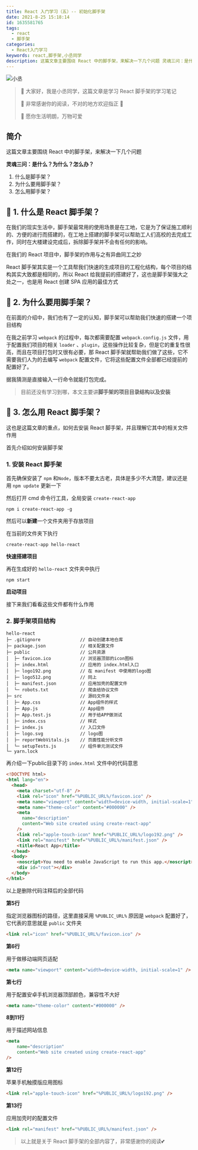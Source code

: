 ```yaml
---
title: React 入门学习（五）-- 初始化脚手架
date: 2021-8-25 15:18:14
id: 1635581765
tags:
  - react
  - 脚手架
categories:
  - React入门学习
keywords: react,脚手架,小丞同学
description: 这篇文章主要围绕 React 中的脚手架，来解决一下几个问题 灵魂三问：是什么？为什么？怎么办？ 什么是脚手架？ 为什么要用脚手架？
---
```


![小丞](https://ljcimg.oss-cn-beijing.aliyuncs.com/img/%E8%84%9A%E6%89%8B%E6%9E%B6.png)

> 📢 大家好，我是小丞同学，这篇文章是学习 React 脚手架的学习笔记
>
> 📢 非常感谢你的阅读，不对的地方欢迎指正 🙏
>
> 📢 愿你生活明朗，万物可爱

## 简介

这篇文章主要围绕 React 中的脚手架，来解决一下几个问题

**灵魂三问：是什么？为什么？怎么办？**

1. 什么是脚手架？
2. 为什么要用脚手架？
3. 怎么用脚手架？

## 🍕 1. 什么是 React 脚手架？

在我们的现实生活中，脚手架最常用的使用场景是在工地，它是为了保证施工顺利的、方便的进行而搭建的，在工地上搭建的脚手架可以帮助工人们高校的去完成工作，同时在大楼建设完成后，拆除脚手架并不会有任何的影响。

在我们的 React 项目中，脚手架的作用与之有异曲同工之妙

React 脚手架其实是一个工具帮我们快速的生成项目的工程化结构，每个项目的结构其实大致都是相同的，所以 React 给我提前的搭建好了，这也是脚手架强大之处之一，也是用 React 创建 SPA 应用的最佳方式

## 🍔 2. 为什么要用脚手架？

在前面的介绍中，我们也有了一定的认知，脚手架可以帮助我们快速的搭建一个项目结构

在我之前学习 `webpack` 的过程中，每次都需要配置 `webpack.config.js` 文件，用于配置我们项目的相关 `loader` 、`plugin`，这些操作比较复杂，但是它的重复性很高，而且在项目打包时又很有必要，那 React 脚手架就帮助我们做了这些，它不需要我们人为的去编写 `webpack` 配置文件，它将这些配置文件全部都已经提前的配置好了。

据我猜测是直接输入一行命令就能打包完成。

> 目前还没有学习到哪，本文主要讲**脚手架的项目目录结构以及安装**

## 🍟 3. 怎么用 React 脚手架？

这也是这篇文章的重点，如何去安装 React 脚手架，并且理解它其中的相关文件作用

首先介绍如何安装脚手架

### 1. 安装 React 脚手架

首先确保安装了 `npm` 和`Node`，版本不要太古老，具体是多少不大清楚，建议还是用  `npm update` 更新一下

然后打开 cmd 命令行工具，全局安装 `create-react-app`

```shell
npm i create-react-app -g
```

然后可以**新建**一个文件夹用于存放项目

在当前的文件夹下执行

```shell
create-react-app hello-react
```

**快速搭建项目**

再在生成好的 `hello-react` 文件夹中执行

```shell
npm start
```

**启动项目**

接下来我们看看这些文件都有什么作用

### 2. 脚手架项目结构

```
hello-react
├─ .gitignore               // 自动创建本地仓库
├─ package.json             // 相关配置文件
├─ public                   // 公共资源
│  ├─ favicon.ico           // 浏览器顶部的icon图标
│  ├─ index.html            // 应用的 index.html入口
│  ├─ logo192.png           // 在 manifest 中使用的logo图
│  ├─ logo512.png           // 同上
│  ├─ manifest.json         // 应用加壳的配置文件
│  └─ robots.txt            // 爬虫给协议文件
├─ src                      // 源码文件夹
│  ├─ App.css               // App组件的样式
│  ├─ App.js                // App组件
│  ├─ App.test.js           // 用于给APP做测试
│  ├─ index.css             // 样式
│  ├─ index.js              // 入口文件
│  ├─ logo.svg              // logo图
│  ├─ reportWebVitals.js    // 页面性能分析文件
│  └─ setupTests.js         // 组件单元测试文件
└─ yarn.lock
```

再介绍一下public目录下的 `index.html` 文件中的代码意思

```html
<!DOCTYPE html>
<html lang="en">
  <head>
    <meta charset="utf-8" />
    <link rel="icon" href="%PUBLIC_URL%/favicon.ico" />
    <meta name="viewport" content="width=device-width, initial-scale=1" />
    <meta name="theme-color" content="#000000" />
    <meta
      name="description"
      content="Web site created using create-react-app"
    />
    <link rel="apple-touch-icon" href="%PUBLIC_URL%/logo192.png" />
    <link rel="manifest" href="%PUBLIC_URL%/manifest.json" />
    <title>React App</title>
  </head>
  <body>
    <noscript>You need to enable JavaScript to run this app.</noscript>
    <div id="root"></div>
  </body>
</html>
```

以上是删除代码注释后的全部代码

**第5行**

指定浏览器图标的路径，这里直接采用 `%PUBLIC_URL%` 原因是 `webpack` 配置好了，它代表的意思就是 `public` 文件夹

```html
<link rel="icon" href="%PUBLIC_URL%/favicon.ico" />
```

**第6行**

用于做移动端网页适配

```html
<meta name="viewport" content="width=device-width, initial-scale=1" />
```

**第七行**

用于配置安卓手机浏览器顶部颜色，兼容性不大好

```html
<meta name="theme-color" content="#000000" />
```

**8到11行**

用于描述网站信息

```html
<meta
	name="description"
    content="Web site created using create-react-app"
/>
```

**第12行**

苹果手机触摸版应用图标

```html
<link rel="apple-touch-icon" href="%PUBLIC_URL%/logo192.png" />
```

**第13行**

应用加壳时的配置文件

```html
<link rel="manifest" href="%PUBLIC_URL%/manifest.json" />
```

> 以上就是关于 React 脚手架的全部内容了，非常感谢你的阅读💕

